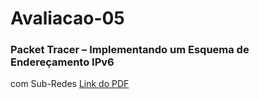 # Avaliacao-05

### Packet Tracer – Implementando um Esquema de Endereçamento IPv6
com Sub-Redes
[Link do PDF](https://github.com/NiltonLuan/nilton-guedes-p8-info-sor2/blob/main/atividades-avaliacao/avaliacao-5/12.9.1%20Packet%20Tracer%20-%20Implement%20a%20Subnetted%20IPv6%20Addressing%20Scheme%20-%20RESPONDIDO.pdf)
